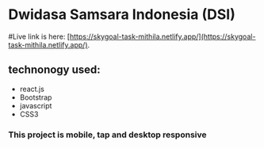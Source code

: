 # Dwidasa Samsara Indonesia (DSI)

#Live link is here: [https://skygoal-task-mithila.netlify.app/](https://skygoal-task-mithila.netlify.app/).

## technonogy used:
* react.js
* Bootstrap
* javascript
* CSS3

### This project is mobile, tap and desktop responsive  
